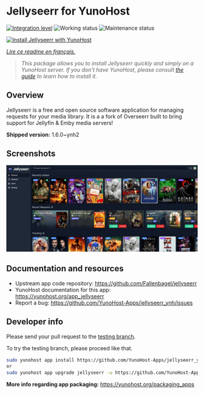 <!--
N.B.: This README was automatically generated by https://github.com/YunoHost/apps/tree/master/tools/README-generator
It shall NOT be edited by hand.
-->

# Jellyseerr for YunoHost

[![Integration level](https://dash.yunohost.org/integration/jellyseerr.svg)](https://dash.yunohost.org/appci/app/jellyseerr) ![Working status](https://ci-apps.yunohost.org/ci/badges/jellyseerr.status.svg) ![Maintenance status](https://ci-apps.yunohost.org/ci/badges/jellyseerr.maintain.svg)

[![Install Jellyseerr with YunoHost](https://install-app.yunohost.org/install-with-yunohost.svg)](https://install-app.yunohost.org/?app=jellyseerr)

*[Lire ce readme en français.](./README_fr.md)*

> *This package allows you to install Jellyseerr quickly and simply on a YunoHost server.
If you don't have YunoHost, please consult [the guide](https://yunohost.org/#/install) to learn how to install it.*

## Overview

Jellyseerr is a free and open source software application for managing requests for your media library. It is a a fork of Overseerr built to bring support for Jellyfin & Emby media servers!



**Shipped version:** 1.6.0~ynh2




## Screenshots

![Screenshot of Jellyseerr](./doc/screenshots/jellyseerr.png)

## Documentation and resources

* Upstream app code repository: <https://github.com/Fallenbagel/jellyseerr>
* YunoHost documentation for this app: <https://yunohost.org/app_jellyseerr>
* Report a bug: <https://github.com/YunoHost-Apps/jellyseerr_ynh/issues>

## Developer info

Please send your pull request to the [testing branch](https://github.com/YunoHost-Apps/jellyseerr_ynh/tree/testing).

To try the testing branch, please proceed like that.

``` bash
sudo yunohost app install https://github.com/YunoHost-Apps/jellyseerr_ynh/tree/testing --debug
or
sudo yunohost app upgrade jellyseerr -u https://github.com/YunoHost-Apps/jellyseerr_ynh/tree/testing --debug
```

**More info regarding app packaging:** <https://yunohost.org/packaging_apps>
